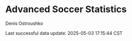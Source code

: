 # Advanced Soccer Statistics
Denis Ostroushko

<!-- gfm -->

Last successful data update: 2025-05-03 17:15:44 CST
